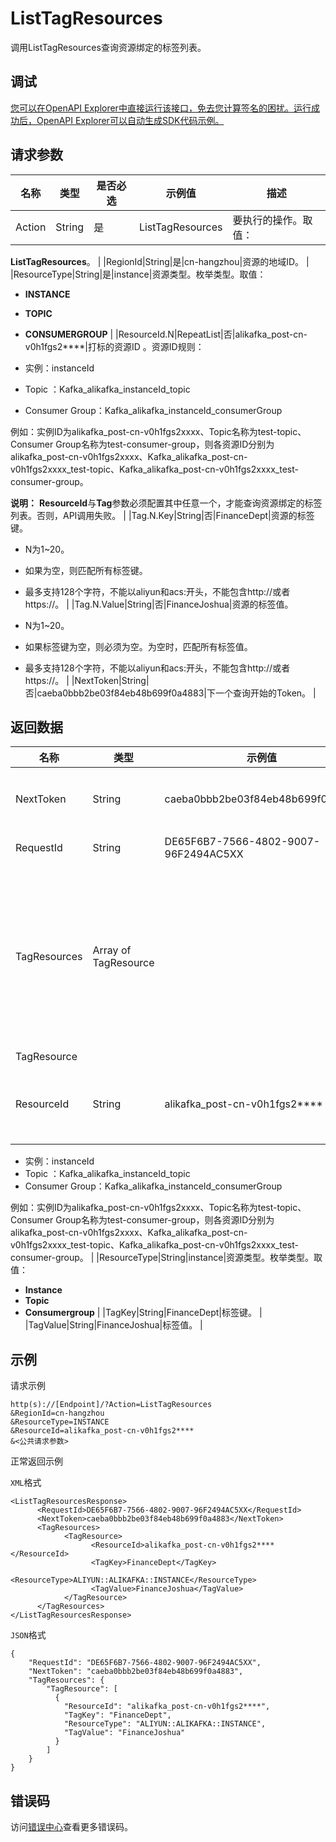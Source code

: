# ListTagResources

调用ListTagResources查询资源绑定的标签列表。

## 调试

[您可以在OpenAPI Explorer中直接运行该接口，免去您计算签名的困扰。运行成功后，OpenAPI Explorer可以自动生成SDK代码示例。](https://api.aliyun.com/#product=alikafka&api=ListTagResources&type=RPC&version=2019-09-16)

## 请求参数

|名称|类型|是否必选|示例值|描述|
|--|--|----|---|--|
|Action|String|是|ListTagResources|要执行的操作。取值：

 **ListTagResources**。 |
|RegionId|String|是|cn-hangzhou|资源的地域ID。 |
|ResourceType|String|是|instance|资源类型。枚举类型。取值：

 -   **INSTANCE**
-   **TOPIC**
-   **CONSUMERGROUP** |
|ResourceId.N|RepeatList|否|alikafka\_post-cn-v0h1fgs2\*\*\*\*|打标的资源ID 。资源ID规则：

 -   实例：instanceId
-   Topic ：Kafka\_alikafka\_instanceId\_topic
-   Consumer Group：Kafka\_alikafka\_instanceId\_consumerGroup

 例如：实例ID为alikafka\_post-cn-v0h1fgs2xxxx、Topic名称为test-topic、Consumer Group名称为test-consumer-group，则各资源ID分别为alikafka\_post-cn-v0h1fgs2xxxx、Kafka\_alikafka\_post-cn-v0h1fgs2xxxx\_test-topic、Kafka\_alikafka\_post-cn-v0h1fgs2xxxx\_test-consumer-group。

 **说明：** **ResourceId**与**Tag**参数必须配置其中任意一个，才能查询资源绑定的标签列表。否则，API调用失败。 |
|Tag.N.Key|String|否|FinanceDept|资源的标签键。

 -   N为1~20。
-   如果为空，则匹配所有标签键。
-   最多支持128个字符，不能以aliyun和acs:开头，不能包含http://或者https://。 |
|Tag.N.Value|String|否|FinanceJoshua|资源的标签值。

 -   N为1~20。
-   如果标签键为空，则必须为空。为空时，匹配所有标签值。
-   最多支持128个字符，不能以aliyun和acs:开头，不能包含http://或者https://。 |
|NextToken|String|否|caeba0bbb2be03f84eb48b699f0a4883|下一个查询开始的Token。 |

## 返回数据

|名称|类型|示例值|描述|
|--|--|---|--|
|NextToken|String|caeba0bbb2be03f84eb48b699f0a4883|下一个查询开始Token。 |
|RequestId|String|DE65F6B7-7566-4802-9007-96F2494AC5XX|请求ID。 |
|TagResources|Array of TagResource| |由资源及其标签组成的集合，包含了资源ID、资源类型和标签键值等信息。 |
|TagResource| | | |
|ResourceId|String|alikafka\_post-cn-v0h1fgs2\*\*\*\*|打标的资源ID 。资源ID规则：

 -   实例：instanceId
-   Topic ：Kafka\_alikafka\_instanceId\_topic
-   Consumer Group：Kafka\_alikafka\_instanceId\_consumerGroup

 例如：实例ID为alikafka\_post-cn-v0h1fgs2xxxx、Topic名称为test-topic、Consumer Group名称为test-consumer-group，则各资源ID分别为alikafka\_post-cn-v0h1fgs2xxxx、Kafka\_alikafka\_post-cn-v0h1fgs2xxxx\_test-topic、Kafka\_alikafka\_post-cn-v0h1fgs2xxxx\_test-consumer-group。 |
|ResourceType|String|instance|资源类型。枚举类型。取值：

 -   **Instance**
-   **Topic**
-   **Consumergroup** |
|TagKey|String|FinanceDept|标签键。 |
|TagValue|String|FinanceJoshua|标签值。 |

## 示例

请求示例

```
http(s)://[Endpoint]/?Action=ListTagResources
&RegionId=cn-hangzhou
&ResourceType=INSTANCE
&ResourceId=alikafka_post-cn-v0h1fgs2****
&<公共请求参数>
```

正常返回示例

`XML`格式

```
<ListTagResourcesResponse>
      <RequestId>DE65F6B7-7566-4802-9007-96F2494AC5XX</RequestId>
      <NextToken>caeba0bbb2be03f84eb48b699f0a4883</NextToken>
      <TagResources>
            <TagResource>
                  <ResourceId>alikafka_post-cn-v0h1fgs2****</ResourceId>
                  <TagKey>FinanceDept</TagKey>
                  <ResourceType>ALIYUN::ALIKAFKA::INSTANCE</ResourceType>
                  <TagValue>FinanceJoshua</TagValue>
            </TagResource>
      </TagResources>
</ListTagResourcesResponse>
```

`JSON`格式

```
{
    "RequestId": "DE65F6B7-7566-4802-9007-96F2494AC5XX",
    "NextToken": "caeba0bbb2be03f84eb48b699f0a4883",
    "TagResources": {
        "TagResource": [
          {
            "ResourceId": "alikafka_post-cn-v0h1fgs2****",
            "TagKey": "FinanceDept",
            "ResourceType": "ALIYUN::ALIKAFKA::INSTANCE",
            "TagValue": "FinanceJoshua"
          }  
        ]
    }
}
```

## 错误码

访问[错误中心](https://error-center.aliyun.com/status/product/alikafka)查看更多错误码。

